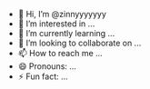 - 👋 Hi, I’m @zinnyyyyyyy
- 👀 I’m interested in ...
- 🌱 I’m currently learning ...
- 💞️ I’m looking to collaborate on ...
- 📫 How to reach me ...
- 😄 Pronouns: ...
- ⚡ Fun fact: ...

<!---
zinnyyyyyyy/zinnyyyyyyy is a ✨ special ✨ repository because its `README.md` (this file) appears on your GitHub profile.
You can click the Preview link to take a look at your changes.
--->
